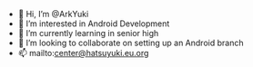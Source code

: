 - 👋 Hi, I’m @ArkYuki
- 👀 I’m interested in Android Development
- 🌱 I’m currently learning in senior high
- 💞️ I’m looking to collaborate on setting up an Android branch
- 📫 mailto:center@hatsuyuki.eu.org

<!---
ArkYuki/ArkYuki is a ✨ special ✨ repository because its `README.md` (this file) appears on your GitHub profile.
You can click the Preview link to take a look at your changes.
--->
